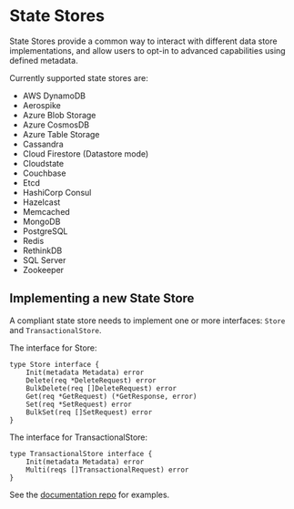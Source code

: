# State Stores

State Stores provide a common way to interact with different data store implementations, and allow users to opt-in to advanced capabilities using defined metadata.

Currently supported state stores are:

* AWS DynamoDB
* Aerospike
* Azure Blob Storage
* Azure CosmosDB
* Azure Table Storage
* Cassandra
* Cloud Firestore (Datastore mode)
* Cloudstate
* Couchbase
* Etcd
* HashiCorp Consul
* Hazelcast
* Memcached
* MongoDB
* PostgreSQL
* Redis
* RethinkDB
* SQL Server
* Zookeeper

## Implementing a new State Store

A compliant state store needs to implement one or more interfaces: `Store` and `TransactionalStore`.

The interface for Store:

```
type Store interface {
	Init(metadata Metadata) error
	Delete(req *DeleteRequest) error
	BulkDelete(req []DeleteRequest) error
	Get(req *GetRequest) (*GetResponse, error)
	Set(req *SetRequest) error
	BulkSet(req []SetRequest) error
}
```

The interface for TransactionalStore:

```
type TransactionalStore interface {
	Init(metadata Metadata) error
	Multi(reqs []TransactionalRequest) error
}
```

See the [documentation repo](https://github.com/dapr/docs/tree/master/howto) for examples.  
